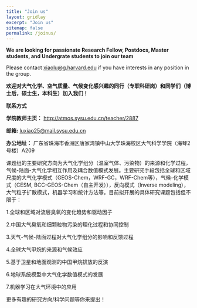 ```yaml
---
title: "Join us"
layout: gridlay
excerpt: "Join us"
sitemap: false
permalink: /joinus/
---
```

**We are  looking for passionate Research Fellow, Postdocs, Master students, and Undergrate students to join our team**

Please contact xiaolu@g.harvard.edu if you have interests in any position in the group.

**欢迎对大气化学、空气质量、气候变化感兴趣的同行（专职科研岗）和同学们（博士后，硕士生，本科生）加入我们！**

**联系方式**

**学院教师主页：** http://atmos.sysu.edu.cn/teacher/2887

**邮箱:** luxiao25@mail.sysu.edu.cn

**办公地址：** 广东省珠海市香洲区唐家湾镇中山大学珠海校区大气科学学院（海琴2号楼）A209

课题组的主要研究方向为大气化学组分（温室气体、污染物）的来源和化学过程，气候-陆面-大气化学相互作用及耦合数值模式发展。主要研究手段包括全球和区域尺度的大气化学模式（GEOS-Chem，WRF-GC，WRF-Chem等），气候-化学模式（CESM, BCC-GEOS-Chem（自主开发）），反向模式（Inverse modeling），大气粒子扩散模式，机器学习和统计方法等。目前拟开展的具体研究课题包括但不限于：

1.全球和区域对流层臭氧的变化趋势和驱动因子

2.中国大气臭氧和细颗粒物污染的理化过程和协同控制

3.天气-气候-陆面过程对大气化学组分的影响和反馈过程

4.全球大气甲烷的来源和气候效应

5.基于卫星和地面观测的中国甲烷排放的反演

6.地球系统模型中大气化学数值模式的发展

7.机器学习在大气环境中的应用 

更多有趣的研究方向/科学问题等你来提出！
